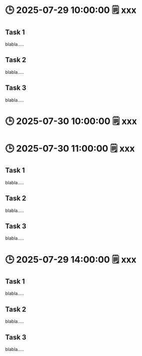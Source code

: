 # 🕒 2025-07-29 10:00:00  🗒️ xxx

## Task 1

blabla.....

## Task 2

blabla.....

## Task 3

blabla.....

# 🕒 2025-07-30 10:00:00  🗒️ xxx

# 🕒 2025-07-30 11:00:00  🗒️ xxx

## Task 1

blabla.....

## Task 2

blabla.....

## Task 3

blabla.....

# 🕒 2025-07-29 14:00:00  🗒️ xxx

## Task 1

blabla.....

## Task 2

blabla.....

## Task 3

blabla.....

